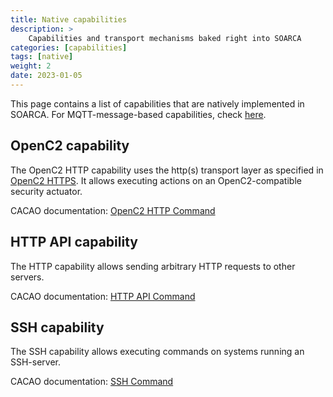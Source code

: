 ```yaml
---
title: Native capabilities
description: >
    Capabilities and transport mechanisms baked right into SOARCA
categories: [capabilities]
tags: [native]
weight: 2
date: 2023-01-05
---
```


This page contains a list of capabilities that are natively implemented in SOARCA. For MQTT-message-based capabilities, check [here](/docs/soarca-extensions/).

## OpenC2 capability

The OpenC2 HTTP capability uses the http(s) transport layer as specified in [OpenC2 HTTPS](https://docs.oasis-open.org/openc2/open-impl-https/v1.0/open-impl-https-v1.0.html). It allows executing actions on an OpenC2-compatible security actuator.

CACAO documentation: [OpenC2 HTTP Command](https://docs.oasis-open.org/cacao/security-playbooks/v2.0/cs01/security-playbooks-v2.0-cs01.html#_Toc152256498)

## HTTP API capability

The HTTP capability allows sending arbitrary HTTP requests to other servers.

CACAO documentation: [HTTP API Command](https://docs.oasis-open.org/cacao/security-playbooks/v2.0/cs01/security-playbooks-v2.0-cs01.html#_Toc152256495)

## SSH capability

The SSH capability allows executing commands on systems running an SSH-server.

CACAO documentation: [SSH Command](https://docs.oasis-open.org/cacao/security-playbooks/v2.0/cs01/security-playbooks-v2.0-cs01.html#_Toc152256500)